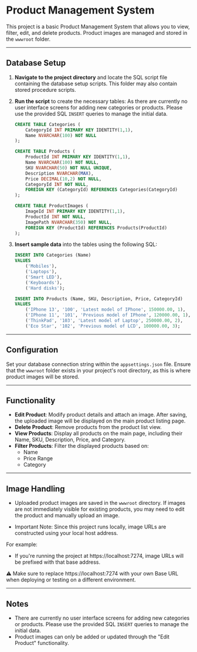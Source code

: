 # Product Management System

This project is a basic Product Management System that allows you to view, filter, edit, and delete products. Product images are managed and stored in the `wwwroot` folder.

---

## Database Setup

1.  **Navigate to the project directory** and locate the SQL script file containing the database setup scripts. This folder may also contain stored procedure scripts.

2.  **Run the script** to create the necessary tables:
   As there are currently no user interface screens for adding new categories or products. Please use the provided SQL `INSERT` queries to manage the initial data.

    ```sql
    CREATE TABLE Categories (
        CategoryId INT PRIMARY KEY IDENTITY(1,1),
        Name NVARCHAR(100) NOT NULL
    );

    CREATE TABLE Products (
        ProductId INT PRIMARY KEY IDENTITY(1,1),
        Name NVARCHAR(100) NOT NULL,
        SKU NVARCHAR(50) NOT NULL UNIQUE,
        Description NVARCHAR(MAX),
        Price DECIMAL(10,2) NOT NULL,
        CategoryId INT NOT NULL,
        FOREIGN KEY (CategoryId) REFERENCES Categories(CategoryId)
    );

    CREATE TABLE ProductImages (
        ImageId INT PRIMARY KEY IDENTITY(1,1),
        ProductId INT NOT NULL,
        ImagePath NVARCHAR(350) NOT NULL,
        FOREIGN KEY (ProductId) REFERENCES Products(ProductId)
    );
    ```

4.  **Insert sample data** into the tables using the following SQL:

    ```sql
    INSERT INTO Categories (Name)
    VALUES
        ('Mobiles'),
        ('Laptops'),
        ('Smart LED'),
        ('Keyboards'),
        ('Hard disks');

    INSERT INTO Products (Name, SKU, Description, Price, CategoryId)
    VALUES
        ('IPhone 13', '100', 'Latest model of IPhone', 150000.00, 1),
        ('IPhone 11', '101', 'Previous model of IPhone', 120000.00, 1),
        ('ThinkPad', '103', 'Latest model of Laptop', 250000.00, 2),
        ('Eco Star', '102', 'Previous model of LCD', 100000.00, 3);
    ```

---

## Configuration

Set your database connection string within the `appsettings.json` file. Ensure that the `wwwroot` folder exists in your project's root directory, as this is where product images will be stored.

---

## Functionality

* **Edit Product**: Modify product details and attach an image. After saving, the uploaded image will be displayed on the main product listing page.
* **Delete Product**: Remove products from the product list view.
* **View Products**: Display all products on the main page, including their Name, SKU, Description, Price, and Category.
* **Filter Products**: Filter the displayed products based on:
    * Name
    * Price Range
    * Category

---

## Image Handling

*  Uploaded product images are saved in the `wwwroot` directory. If images are not immediately visible for existing products, you may need to edit the product and manually upload an image.

* Important Note: Since this project runs locally, image URLs are constructed using your local host address.

For example:
*  If you're running the project at https://localhost:7274, image URLs will be prefixed with that base address.

⚠️ Make sure to replace https://localhost:7274 with your own Base URL when deploying or testing on a different environment.

---

## Notes

* There are currently no user interface screens for adding new categories or products. Please use the provided SQL `INSERT` queries to manage the initial data.
* Product images can only be added or updated through the "Edit Product" functionality.
